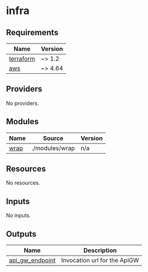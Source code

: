 # infra

<!-- BEGINNING OF PRE-COMMIT-TERRAFORM DOCS HOOK -->
## Requirements

| Name | Version |
|------|---------|
| <a name="requirement_terraform"></a> [terraform](#requirement\_terraform) | ~> 1.2 |
| <a name="requirement_aws"></a> [aws](#requirement\_aws) | ~> 4.64 |

## Providers

No providers.

## Modules

| Name | Source | Version |
|------|--------|---------|
| <a name="module_wrap"></a> [wrap](#module\_wrap) | ./modules/wrap | n/a |

## Resources

No resources.

## Inputs

No inputs.

## Outputs

| Name | Description |
|------|-------------|
| <a name="output_api_gw_endpoint"></a> [api\_gw\_endpoint](#output\_api\_gw\_endpoint) | Invocation url for the ApiGW |
<!-- END OF PRE-COMMIT-TERRAFORM DOCS HOOK -->

